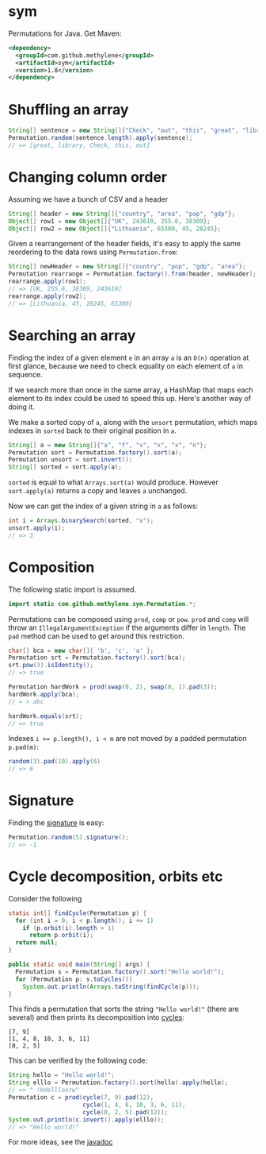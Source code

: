 # sym

Permutations for Java. Get Maven:

````xml
<dependency>
  <groupId>com.github.methylene</groupId>
  <artifactId>sym</artifactId>
  <version>1.8</version>
</dependency>
````

# Shuffling an array

````java
String[] sentence = new String[]{"Check", "out", "this", "great", "library"};
Permutation.random(sentence.length).apply(sentence);
// => [great, library, Check, this, out]
````

# Changing column order

Assuming we have a bunch of CSV and a header

````java
String[] header = new String[]{"country", "area", "pop", "gdp"};
Object[] row1 = new Object[]{"UK", 243610, 255.6, 38309};
Object[] row2 = new Object[]{"Lithuania", 65300, 45, 28245};
````

Given a rearrangement of the header fields, 
it's easy to apply the same reordering to the data rows using `Permutation.from`:

````java
String[] newHeader = new String[]{"country", "pop", "gdp", "area"};
Permutation rearrange = Permutation.factory().from(header, newHeader);
rearrange.apply(row1);
// => [UK, 255.6, 38309, 243610]
rearrange.apply(row2);
// => [Lithuania, 45, 28245, 65300]
````

# Searching an array

Finding the index of a given element `e` in an array `a` is an `O(n)` 
operation at first glance, because we need to check equality on each element of `a` in sequence.

If we search more than once in the same array, a HashMap 
that maps each element to its index could be used to speed this up.
Here's another way of doing it.

We make a sorted copy of `a`, along with the `unsort` permutation,
which maps indexes in `sorted` back to their original position in `a`.

````java
String[] a = new String[]{"a", "f", "v", "x", "x", "n"};
Permutation sort = Permutation.factory().sort(a);
Permutation unsort = sort.invert();
String[] sorted = sort.apply(a);
````

`sorted` is equal to what `Arrays.sort(a)` would produce.
However `sort.apply(a)` returns a copy and leaves `a` unchanged.

Now we can get the index of a given string in `a` as follows:

````java
int i = Arrays.binarySearch(sorted, "x");
unsort.apply(i);
// => 3
````

# Composition

The following static import is assumed.

````java
import static com.github.methylene.sym.Permutation.*;
````

Permutations can be composed using `prod`, `comp` or `pow`. 
`prod` and `comp` will throw an `IllegalArgumentException` if the arguments differ in `length`.
The `pad` method can be used to get around this restriction.

````java
char[] bca = new char[]{ 'b', 'c', 'a' };
Permutation srt = Permutation.factory().sort(bca);
srt.pow(3).isIdentity();
// => true

Permutation hardWork = prod(swap(0, 2), swap(0, 1).pad(3));
hardWork.apply(bca);
// = > abc

hardWork.equals(srt);
// => true
````

Indexes `i >= p.length(), i < m` are not moved by a padded permutation `p.pad(m)`:

````java
random(3).pad(10).apply(6)
// => 6
````

# Signature

Finding the [signature](http://en.wikipedia.org/wiki/Parity_of_a_permutation) is easy:

````java
Permutation.random(5).signature();
// => -1
````

# Cycle decomposition, orbits etc

Consider the following

````java
static int[] findCycle(Permutation p) {
  for (int i = 0; i < p.length(); i += 1)
    if (p.orbit(i).length > 1)
      return p.orbit(i);
  return null;
}

public static void main(String[] args) {
  Permutation s = Permutation.factory().sort("Hello world!");
  for (Permutation p: s.toCycles())
    System.out.println(Arrays.toString(findCycle(p)));
}
````

This finds a permutation that sorts the string `"Hello world!"` (there are several)
and then prints its decomposition into <a href="http://en.wikipedia.org/wiki/Cyclic_permutation">cycles</a>:

    [7, 9]
    [1, 4, 8, 10, 3, 6, 11]
    [0, 2, 5]

This can be verified by the following code:

````java
String hello = "Hello world!";
String elllo = Permutation.factory().sort(hello).apply(hello);
// => " !Hdellloorw"
Permutation c = prod(cycle(7, 9).pad(12), 
                     cycle(1, 4, 8, 10, 3, 6, 11), 
                     cycle(0, 2, 5).pad(12));
System.out.println(c.invert().apply(elllo));
// => "Hello world!"
````

For more ideas, see the [javadoc](http://methylene.github.io/sym/)
